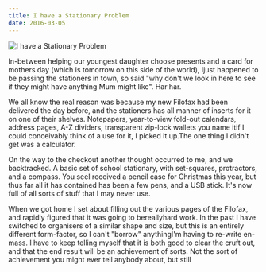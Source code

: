 ```yaml
---
title: I have a Stationary Problem
date: 2016-03-05
---
```


![I have a Stationary Problem](https://source.unsplash.com/cckf4TsHAuw/1600x900)

In-between helping our youngest daughter choose presents and a card for mothers day (which is tomorrow on this side of the world), Ijust happened to be passing the stationers in town, so said "why don't we look in here to see if they might have anything Mum might like". Har har.

We all know the real reason was because my new Filofax had been delivered the day before, and the stationers has all manner of inserts for it on one of their shelves. Notepapers, year-to-view fold-out calendars, address pages, A-Z dividers, transparent zip-lock wallets you name itif I could conceivably think of a use for it, I picked it up.The one thing I didn't get was a calculator.

On the way to the checkout another thought occurred to me, and we backtracked. A basic set of school stationary, with set-squares, protractors, and a compass. You seeI received a pencil case for Christmas this year, but thus far all it has contained has been a few pens, and a USB stick. It's now full of all sorts of stuff that I may never use.

When we got home I set about filling out the various pages of the Filofax, and rapidly figured that it was going to bereallyhard work. In the past I have switched to organisers of a similar shape and size, but this is an entirely different form-factor, so I can't "borrow" anythingI'm having to re-write en-mass. I have to keep telling myself that it is both good to clear the cruft out, and that the end result will be an achievement of sorts. Not the sort of achievement you might ever tell anybody about, but still